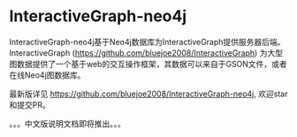 
# InteractiveGraph-neo4j

InteractiveGraph-neo4j基于Neo4j数据库为InteractiveGraph提供服务器后端。InteractiveGraph (https://github.com/bluejoe2008/InteractiveGraph) 为大型图数据提供了一个基于web的交互操作框架，其数据可以来自于GSON文件，或者在线Neo4j图数据库。

最新版详见 https://github.com/bluejoe2008/InteractiveGraph-neo4j, 欢迎star和提交PR。

。。。中文版说明文档即将推出。。。
